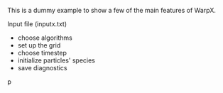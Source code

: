 This is a dummy example to show a few of the main features of WarpX.

Input file (inputx.txt)
  * choose algorithms
  * set up the grid
  * choose timestep 
  * initialize particles' species
  * save diagnostics 
  
p
